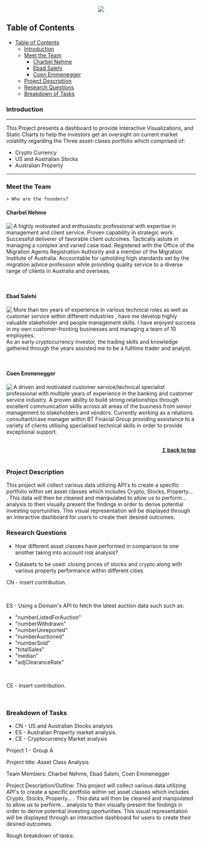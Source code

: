 <a name="top"></a>
<p align="center">
  <img src="https://github.com/coenfe/group-project/A_Team_Logo.gif"/>
</p>

## Table of Contents 

- [Table of Contents](#table-of-contents)
  - [Introduction](#introduction)
  - [Meet the Team](#meet-the-team)
    - [Charbel Nehme](#charbel-nehme)
    - [Ebad Salehi](#ebad-salehi)
    - [Coen Emmenegger](#coen-emmenegger)
  - [Project Description](#project-description)
  - [Research Questions](#research-questions)
  - [Breakdown of Tasks](#breakdown-of-tasks)

### Introduction 

---

This Project presents a dashboard to provide Interactive Visualizations, and Static Charts to help the investors get an oversight on current market volatility regarding the Three asset-clases portfolio which comprised of: <br/>
 - Crypto Currency
 - US and Australian Stocks
 - Australian Property

---

### Meet the Team

```
> Who are the founders?
```
#### Charbel Nehme ####

<img align="left" src="images/charbel.png"> A highly motivated and enthusiastic professional with expertise in management and client service. Proven capability in strategic work. Successful deliverer of favorable client outcomes.
Tactically astute in managing a complex and varied case load. Registered with the Office of the Migration Agents
Registration Authority and a member of the Migration Institute of Australia. Accountable for upholding high standards
set by the migration advice profession while providing quality service to a diverse range of clients in
Australia and overseas.

<br/>

#### Ebad Salehi ####
<img align="left" src="images/">

More than ten years of experience in various technical roles as well as customer service within different industries , have me develop highly valuable stakeholder and people management skills. I have enjoyed success in my own customer-fronting businesses and managing a team of 10 employees. 
<br/>
As an early cryptocurrency investor, the trading skills and knowledge gathered through the years assisted me to be a fulltime trader and analyst.

<br/>

#### Coen Emmenegger ####

<img align="left" src="images/Aris-Allegos.png">


A driven and motivated customer service/technical specialist professional with multiple years of experience in the banking and customer service industry. A proven ability to build strong relationships through excellent communication skills across all areas of the business from senior management to stakeholders and vendors. Currently working as a relations consultant/case manager within BT Finacial Group providing assistance to a variety of clients utilising specialised technical skills in order to provide exceptional support.




<br/>
<div align="right">
    <b><a href="#top">↥ back to top</a></b>
</div>
<br/>

### Project Description

This project will collect various data utilizing API's to create a specific portfolio within set asset classes which includes Crypto, Stocks, Property... . This data will then be cleaned and manipulated to allow us to perform... analysis to then visually present the findings in order to derive potential investing oportunities. This visual representation will be displayed through an interactive dashboard for users to create their desired outcomes. 

### Research Questions
 - How different asset classes have performed in comparison to one another taking into account risk analysis? 

 - Datasets to be used: closing prices of stocks and crypto along with various property performance within different cities

CN - insert contribution.

<br/>

ES - Using a Domain's API to fetch the latest auction data such such as:
   - "numberListedForAuction"
   - "numberWithdrawn"
   - "numberUnreported"
   - "numberAuctioned"
   - "numberSold"
   - "totalSales"
   - "median"
   - "adjClearanceRate"
     
<br/>

CE - insert contribution. 


<br/>

### Breakdown of Tasks

 - CN - US and Australian Stocks analysis 
 - ES - Australian Property market analysis.
 - CE - Cryptocurrency Market analysis 

Project 1 - Group A

Project title:
Asset Class Analysis 

Team Members:
Charbel Nehme, Ebad Salehi, Coen Emmenegger

Project Description/Outline:
This project will collect various data utilizing API's to create a specific portfolio within set asset classes which includes Crypto, Stocks, Property... . This data will then be cleaned and manipulated to allow us to perform... analysis to then visually present the findings in order to derive potential investing oportunities. This visual representation will be displayed through an interactive dashboard for users to create their desired outcomes. 


Rough breakdown of tasks:
